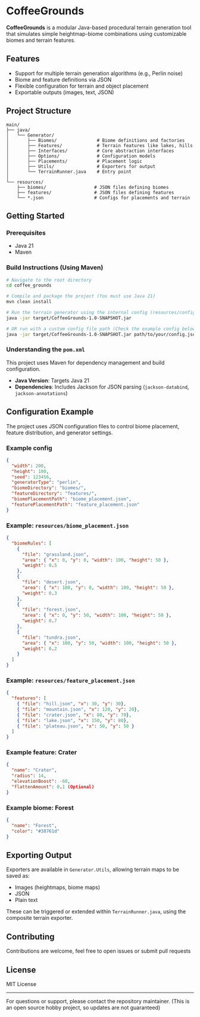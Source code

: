 # CoffeeGrounds

**CoffeeGrounds** is a modular Java-based procedural terrain generation tool that simulates simple heightmap-biome combinations using customizable biomes and terrain features.

## Features

* Support for multiple terrain generation algorithms (e.g., Perlin noise)
* Biome and feature definitions via JSON
* Flexible configuration for terrain and object placement
* Exportable outputs (images, text, JSON)

## Project Structure

```
main/
├── java/
│   └── Generator/
│       ├── Biomes/               # Biome definitions and factories
│       ├── Features/             # Terrain features like lakes, hills
│       ├── Interfaces/           # Core abstraction interfaces
│       ├── Options/              # Configuration models
│       ├── Placements/           # Placement logic
│       ├── Utils/                # Exporters for output
│       └── TerrainRunner.java    # Entry point
│
└── resources/
    ├── biomes/                  # JSON files defining biomes
    ├── features/                # JSON files defining features
    └── *.json                   # Configs for placements and terrain
```

## Getting Started

### Prerequisites

* Java 21
* Maven

### Build Instructions (Using Maven)

```bash
# Navigate to the root directory
cd coffee_grounds

# Compile and package the project (You must use Java 21)
mvn clean install

# Run the terrain generator using the internal config (resources/config.json)
java -jar target/CoffeeGrounds-1.0-SNAPSHOT.jar

# OR run with a custom config file path (Check the example config below)
java -jar target/CoffeeGrounds-1.0-SNAPSHOT.jar path/to/your/config.json
```

### Understanding the `pom.xml`

This project uses Maven for dependency management and build configuration.

* **Java Version**: Targets Java 21
* **Dependencies**: Includes Jackson for JSON parsing (`jackson-databind`, `jackson-annotations`)
## Configuration Example

The project uses JSON configuration files to control biome placement, feature distribution, and generator settings.

### Example config
```json
{
  "width": 200,
  "height": 100,
  "seed": 123456,
  "generatorType": "perlin",
  "biomeDirectory": "biomes/",
  "featureDirectory": "features/",
  "biomePlacementPath": "biome_placement.json",
  "featurePlacementPath": "feature_placement.json"
}
```

### Example: `resources/biome_placement.json`

```json
{
  "biomeRules": [
    {
      "file": "grassland.json",
      "area": { "x": 0, "y": 0, "width": 100, "height": 50 },
      "weight": 0.5
    },
    {
      "file": "desert.json",
      "area": { "x": 100, "y": 0, "width": 100, "height": 50 },
      "weight": 0.3
    },
    {
      "file": "forest.json",
      "area": { "x": 0, "y": 50, "width": 100, "height": 50 },
      "weight": 0.7
    },
    {
      "file": "tundra.json",
      "area": { "x": 100, "y": 50, "width": 100, "height": 50 },
      "weight": 0.2
    }
  ]
}
```

### Example: `resources/feature_placement.json`

```json
{
  "features": [
    { "file": "hill.json", "x": 30, "y": 30},
    { "file": "mountain.json", "x": 120, "y": 20},
    { "file": "crater.json", "x": 80, "y": 70},
    { "file": "lake.json", "x": 150, "y": 80},
    { "file": "plateau.json", "x": 50, "y": 50 }
  ]
}
```

### Example feature: Crater 

```json
{
  "name": "Crater",
  "radius": 14,
  "elevationBoost": -60,
  "flattenAmount": 0.1 (Optional)
}
```

### Example biome: Forest

```json
{
  "name": "Forest",
  "color": "#38761d"
}
```
## Exporting Output

Exporters are available in `Generator.Utils`, allowing terrain maps to be saved as:

* Images (heightmaps, biome maps)
* JSON
* Plain text

These can be triggered or extended within `TerrainRunner.java`, using the composite terrain exporter.

## Contributing

Contributions are welcome, feel free to open issues or submit pull requests

## License

MIT License

---

For questions or support, please contact the repository maintainer.
(This is an open source hobby project, so updates are not guaranteed)
